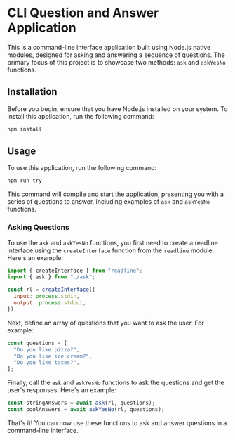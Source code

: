 # CLI Question and Answer Application

This is a command-line interface application built using Node.js native modules, designed for asking and answering a sequence of questions. The primary focus of this project is to showcase two methods: `ask` and `askYesNo` functions.

## Installation

Before you begin, ensure that you have Node.js installed on your system. To install this application, run the following command:

```bash
npm install
```

## Usage

To use this application, run the following command:

```bash
npm run try
```

This command will compile and start the application, presenting you with a series of questions to answer, including examples of `ask` and `askYesNo` functions.

### Asking Questions

To use the `ask` and `askYesNo` functions, you first need to create a readline interface using the `createInterface` function from the `readline` module. Here's an example:

```js
import { createInterface } from "readline";
import { ask } from "./ask";

const rl = createInterface({
  input: process.stdin,
  output: process.stdout,
});
```

Next, define an array of questions that you want to ask the user. For example:

```js
const questions = [
  "Do you like pizza?",
  "Do you like ice cream?",
  "Do you like tacos?",
];
```

Finally, call the `ask` and `askYesNo` functions to ask the questions and get the user's responses. Here's an example:

```js
const stringAnswers = await ask(rl, questions);
const boolAnswers = await askYesNo(rl, questions);
```

That's it! You can now use these functions to ask and answer questions in a command-line interface.
